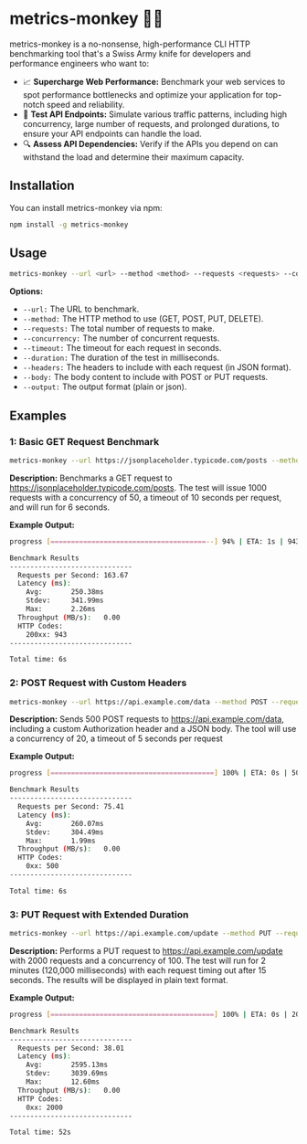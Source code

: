 # metrics-monkey 🐒🚀

metrics-monkey is a no-nonsense, high-performance CLI HTTP benchmarking tool that's a Swiss Army knife for developers and performance engineers who want to:

- 📈 **Supercharge Web Performance:** Benchmark your web services to spot performance bottlenecks and optimize your application for top-notch speed and reliability.
- 🔄 **Test API Endpoints:** Simulate various traffic patterns, including high concurrency, large number of requests, and prolonged durations, to ensure your API endpoints can handle the load.
- 🔍 **Assess API Dependencies:** Verify if the APIs you depend on can withstand the load and determine their maximum capacity.

## Installation

You can install metrics-monkey via npm:
```bash
npm install -g metrics-monkey
```

## Usage

```bash
metrics-monkey --url <url> --method <method> --requests <requests> --concurrency <concurrency> --timeout <timeout> --duration <duration> --headers <headers> --body <body> --output <output>
```

**Options:**
- `--url:` The URL to benchmark.
- `--method:` The HTTP method to use (GET, POST, PUT, DELETE).
- `--requests:` The total number of requests to make.
- `--concurrency:` The number of concurrent requests.
- `--timeout:` The timeout for each request in seconds.
- `--duration:` The duration of the test in milliseconds.
- `--headers:` The headers to include with each request (in JSON format).
- `--body:` The body content to include with POST or PUT requests.
- `--output:` The output format (plain or json).

## Examples 
### 1: Basic GET Request Benchmark
```bash
metrics-monkey --url https://jsonplaceholder.typicode.com/posts --method GET --requests 1000 --concurrency 50 --timeout 10 --duration 60000
```

**Description:** Benchmarks a GET request to https://jsonplaceholder.typicode.com/posts. The test will issue 1000 requests with a concurrency of 50, a timeout of 10 seconds per request, and will run for 6 seconds. 

**Example Output:**
```bash
progress [======================================--] 94% | ETA: 1s | 943/1000

Benchmark Results
------------------------------
  Requests per Second: 163.67
  Latency (ms):       
    Avg:       250.38ms
    Stdev:     341.99ms
    Max:       2.26ms
  Throughput (MB/s):   0.00
  HTTP Codes:         
    200xx: 943
------------------------------

Total time: 6s
```

### 2: POST Request with Custom Headers
```bash
metrics-monkey --url https://api.example.com/data --method POST --requests 500 --concurrency 20 --timeout 5 --headers '{"Authorization": "Bearer my-token"}' --body '{"key": "value"}' 
```
**Description:** Sends 500 POST requests to https://api.example.com/data, including a custom Authorization header and a JSON body. The tool will use a concurrency of 20, a timeout of 5 seconds per request

**Example Output:**
```bash
progress [========================================] 100% | ETA: 0s | 500/500

Benchmark Results
------------------------------
  Requests per Second: 75.41
  Latency (ms):       
    Avg:       260.07ms
    Stdev:     304.49ms
    Max:       1.99ms
  Throughput (MB/s):   0.00
  HTTP Codes:         
    0xx: 500
------------------------------

Total time: 6s
```
### 3: PUT Request with Extended Duration
```bash
metrics-monkey --url https://api.example.com/update --method PUT --requests 2000 --concurrency 100 --timeout 15 --duration 120000 
```
**Description:** Performs a PUT request to https://api.example.com/update with 2000 requests and a concurrency of 100. The test will run for 2 minutes (120,000 milliseconds) with each request timing out after 15 seconds. The results will be displayed in plain text format.

**Example Output:**
```bash
progress [========================================] 100% | ETA: 0s | 2000/2000

Benchmark Results
------------------------------
  Requests per Second: 38.01
  Latency (ms):       
    Avg:       2595.13ms
    Stdev:     3039.69ms
    Max:       12.60ms
  Throughput (MB/s):   0.00
  HTTP Codes:         
    0xx: 2000
------------------------------

Total time: 52s
```
